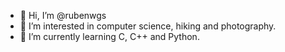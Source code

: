 - 👋 Hi, I’m @rubenwgs
- 👀 I’m interested in computer science, hiking and photography.
- 🌱 I’m currently learning C, C++ and Python.

<!---
rubenwgs/rubenwgs is a ✨ special ✨ repository because its `README.md` (this file) appears on your GitHub profile.
You can click the Preview link to take a look at your changes.
--->
